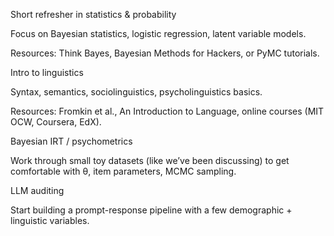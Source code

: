 





Short refresher in statistics & probability

Focus on Bayesian statistics, logistic regression, latent variable models.

Resources: Think Bayes, Bayesian Methods for Hackers, or PyMC tutorials.

Intro to linguistics

Syntax, semantics, sociolinguistics, psycholinguistics basics.

Resources: Fromkin et al., An Introduction to Language, online courses (MIT OCW, Coursera, EdX).

Bayesian IRT / psychometrics

Work through small toy datasets (like we’ve been discussing) to get comfortable with θ, item parameters, MCMC sampling.

LLM auditing

Start building a prompt-response pipeline with a few demographic + linguistic variables.